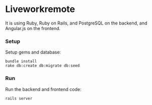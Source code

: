 # Liveworkremote

It is using Ruby, Ruby on Rails, and PostgreSQL on the backend, and Angular.js on the frontend.

### Setup

Setup gems and database:

    bundle install
    rake db:create db:migrate db:seed
  
### Run

Run the backend and frontend code:

    rails server
